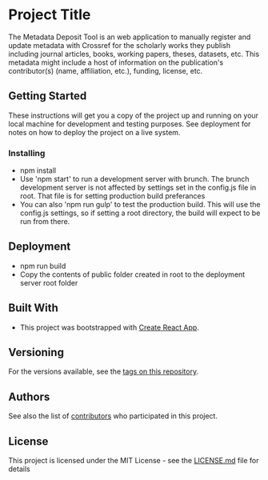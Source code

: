 # Project Title

The Metadata Deposit Tool is an web application to manually register and update metadata with Crossref for the scholarly works they publish including journal articles, books, working papers, theses, datasets, etc. This metadata might include a host of information on the publication's contributor(s) (name, affiliation, etc.), funding, license, etc. 

## Getting Started

These instructions will get you a copy of the project up and running on your local machine for development and testing purposes. See deployment for notes on how to deploy the project on a live system.

### Installing

* npm install
* Use 'npm start' to run a development server with brunch. The brunch development server is not affected by settings set in the config.js file in root. That file is for setting production build preferances
* You can also 'npm run gulp' to test the production build. This will use the config.js settings, so if setting a root directory, the build will expect to be run from there.


## Deployment

* npm run build
* Copy the contents of public folder created in root to the deployment server root folder


## Built With

* This project was bootstrapped with [Create React App](https://github.com/facebookincubator/create-react-app).

## Versioning

For the versions available, see the [tags on this repository](https://github.com/CrossRef/mdt-ui/releases). 

## Authors

See also the list of [contributors](https://github.com/CrossRef/mdt-ui/graphs/contributors) who participated in this project.

## License

This project is licensed under the MIT License - see the [LICENSE.md](LICENSE.md) file for details


